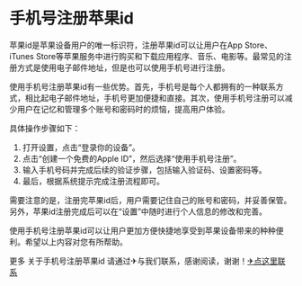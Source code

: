 # 手机号注册苹果id

苹果id是苹果设备用户的唯一标识符，注册苹果id可以让用户在App Store、iTunes Store等苹果服务中进行购买和下载应用程序、音乐、电影等。最常见的注册方式是使用电子邮件地址，但是也可以使用手机号进行注册。

使用手机号注册苹果id有一些优势。首先，手机号是每个人都拥有的一种联系方式，相比起电子邮件地址，手机号更加便捷和直接。其次，使用手机号注册可以减少用户在记忆和管理多个账号和密码时的烦恼，提高用户体验。

具体操作步骤如下：
1. 打开设置，点击“登录你的设备”。
2. 点击“创建一个免费的Apple ID”，然后选择“使用手机号注册”。
3. 输入手机号码并完成后续的验证步骤，包括输入验证码、设置密码等。
4. 最后，根据系统提示完成注册流程即可。

需要注意的是，注册完苹果id后，用户需要记住自己的账号和密码，并妥善保管。另外，苹果id注册完成后可以在“设置”中随时进行个人信息的修改和完善。

使用手机号注册苹果id可以让用户更加方便快捷地享受到苹果设备带来的种种便利。希望以上内容对您有所帮助。

更多 关于手机号注册苹果id 请通过✈与我们联系，感谢阅读，谢谢！[✈点这里联系](https://a.k02.cc)